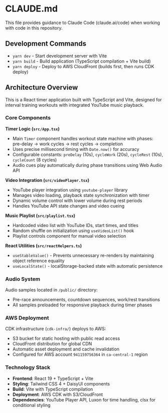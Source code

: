 # CLAUDE.md

This file provides guidance to Claude Code (claude.ai/code) when working with code in this repository.

## Development Commands

- `yarn dev` - Start development server with Vite
- `yarn build` - Build application (TypeScript compilation + Vite build)
- `yarn deploy` - Deploy to AWS CloudFront (builds first, then runs CDK deploy)

## Architecture Overview

This is a React timer application built with TypeScript and Vite, designed for interval training workouts with integrated YouTube music playback.

### Core Components

**Timer Logic (`src/App.tsx`)**
- Main `Timer` component handles workout state machine with phases: pre-delay → work cycles → rest cycles → completion
- Uses precise millisecond timing with `Date.now()` for accuracy
- Configurable constants: `preDelay` (10s), `cycleWork` (20s), `cycleRest` (10s), `cycleCount` (8 cycles)
- Audio cues play automatically during phase transitions using Web Audio API

**Video Integration (`src/videoPlayer.tsx`)**
- YouTube player integration using `youtube-player` library
- Manages video loading, playback state synchronization with timer
- Dynamic volume control with lower volume during rest periods
- Handles YouTube API state changes and video cueing

**Music Playlist (`src/playlist.tsx`)**
- Hardcoded video list with YouTube IDs, start times, and titles
- Random shuffle on initialization using `useVideoList()` hook
- Playlist controls component for manual video selection

**React Utilities (`src/reactHelpers.ts`)**
- `useStableValue()` - Prevents unnecessary re-renders by maintaining object reference equality
- `useLocalState()` - localStorage-backed state with automatic persistence

### Audio System

Audio samples located in `/public/` directory:
- Pre-race announcements, countdown sequences, work/rest transitions
- All samples preloaded for responsive playback during timer phases

### AWS Deployment

CDK infrastructure (`cdk-infra/`) deploys to AWS:
- S3 bucket for static hosting with public read access
- CloudFront distribution for global CDN
- Automatic asset deployment and cache invalidation
- Configured for AWS account `941159756364` in `ca-central-1` region

### Technology Stack

- **Frontend**: React 19 + TypeScript + Vite
- **Styling**: Tailwind CSS 4 + DaisyUI components
- **Build**: Vite with TypeScript compilation
- **Deployment**: AWS CDK with S3/CloudFront
- **Dependencies**: YouTube Player API, Luxon for time handling, clsx for conditional styling